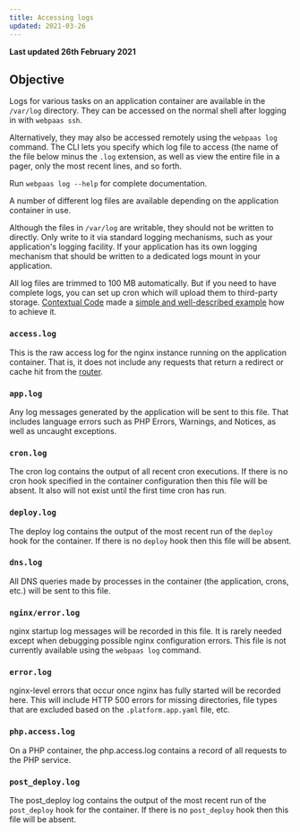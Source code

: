 ```yaml
---
title: Accessing logs
updated: 2021-03-26
---
```


**Last updated 26th February 2021**


## Objective  

Logs for various tasks on an application container are available in the `/var/log` directory. They can be accessed on the normal shell after logging in with `webpaas ssh`.

Alternatively, they may also be accessed remotely using the <code>webpaas log</code> command.  The CLI lets you specify which log file to access (the name of the file below minus the  `.log` extension, as well as view the entire file in a pager, only the most recent lines, and so forth.

Run `webpaas log --help` for complete documentation.

A number of different log files are available depending on the application container in use.

Although the files in `/var/log` are writable, they should not be written to directly. Only write to it via standard logging mechanisms, such as your application's logging facility.  If your application has its own logging mechanism that should be written to a dedicated logs mount in your application.

All log files are trimmed to 100 MB automatically. But if you need to have complete logs, you can set up cron which will upload them to third-party storage. [Contextual Code](https://www.contextualcode.com/) made a [simple and well-described example](https://gitlab.com/contextualcode/platformsh-store-logs-at-s3) how to achieve it.

### `access.log`

This is the raw access log for the nginx instance running on the application container. That is, it does not include any requests that return a redirect or cache hit from the [router](/pages/web_cloud/web_paas_powered_by_platform_sh/configuration-routes).

### `app.log`

Any log messages generated by the application will be sent to this file.  That includes language errors such as PHP Errors, Warnings, and Notices, as well as uncaught exceptions.

### `cron.log`

The cron log contains the output of all recent cron executions.  If there is no cron hook specified in the container configuration then this file will be absent. It also will not exist until the first time cron has run.

### `deploy.log`

The deploy log contains the output of the most recent run of the `deploy` hook for the container.  If there is no `deploy` hook then this file will be absent.

### `dns.log`

All DNS queries made by processes in the container (the application, crons, etc.) will be sent to this file.

### `nginx/error.log`

nginx startup log messages will be recorded in this file.  It is rarely needed except when debugging possible nginx configuration errors. This file is not currently available using the `webpaas log` command.

### `error.log`

nginx-level errors that occur once nginx has fully started will be recorded here. This will include HTTP 500 errors for missing directories, file types that are excluded based on the `.platform.app.yaml` file, etc.

### `php.access.log`

On a PHP container, the php.access.log contains a record of all requests to the PHP service.

### `post_deploy.log`

The post_deploy log contains the output of the most recent run of the `post_deploy` hook for the container.  If there is no `post_deploy` hook then this file will be absent.
